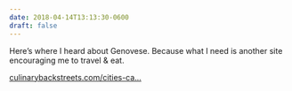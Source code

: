 ```yaml
---
date: 2018-04-14T13:13:30-0600
draft: false
---
```




Here’s where I heard about Genovese. Because what I need is another site encouraging me to travel & eat.

[culinarybackstreets.com/cities-ca…](https://culinarybackstreets.com/cities-category/naples/2018/trattoria-malinconico/)




